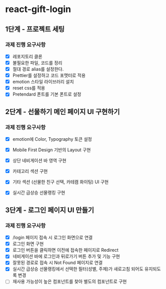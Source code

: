 # react-gift-login

## 1단계 - 프로젝트 세팅

### 과제 진행 요구사항

- [x] 레포지토리 클론
- [x] 불필요한 파일, 코드를 정리
- [x] 절대 경로 alias를 설정한다.
- [x] Prettier를 설정하고 코드 포맷터로 적용
- [x] emotion 스타일 라이브러리 설치
- [x] reset css를 적용
- [x] Pretendard 폰트를 기본 폰트로 설정

## 2단계 - 선물하기 메인 페이지 UI 구현하기

### 과제 진행 요구사항

- [x] emotion에 Color, Typography 토큰 설정
- [x] Mobile First Design 기반의 Layout 구현
- [x] 상단 네비게이션 바 영역 구현
- [x] 카테고리 섹션 구현
- [x] 기타 섹션 (선물한 친구 선택, 카테캠 화이팅) UI 구현
- [x] 실시간 급상승 선물랭킹 구현


## 3단계 - 로그인 페이지 UI 만들기

### 과제 진행 요구사항

- [x] /login 페이지 접속 시 로그인 화면으로 연결
- [x] 로그인 화면 구현
- [x] 로그인 버튼을 클릭하면 이전에 접속한 페이지로 Redirect
- [x] 네비게이션 바에 로그인과 뒤로가기 버튼 추가 및 기능 구현
- [x] 잘못된 경로로 접속 시 Not Found 페이지로 연결
- [x] 실시간 급상승 선물랭킹에서 선택한 필터(성별, 주제)가 새로고침 되어도 유지되도록 변경
- [ ] 재사용 가능성이 높은 컴포넌트를 찾아 별도의 컴포넌트로 구현

